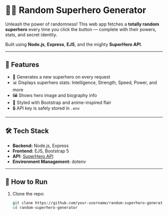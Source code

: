 # 🦸‍♂️ Random Superhero Generator

Unleash the power of randomness! This web app fetches a **totally random superhero** every time you click the button — complete with their powers, stats, and secret identity.

Built using **Node.js**, **Express**, **EJS**, and the mighty **SuperHero API**.

---

## 🚀 Features

- 🎲 Generates a new superhero on every request  
- 📊 Displays superhero stats: Intelligence, Strength, Speed, Power, and more  
- 🖼️ Shows hero image and biography info  
- 💅 Styled with Bootstrap and anime-inspired flair  
- 🔒 API key is safely stored in `.env`

---

## 🛠️ Tech Stack

- **Backend:** Node.js, Express
- **Frontend:** EJS, Bootstrap 5
- **API:** [SuperHero API](https://superheroapi.com/)
- **Environment Management:** dotenv

---

## 🧪 How to Run

1. Clone the repo:
   ```bash
   git clone https://github.com/your-username/random-superhero-generator.git
   cd random-superhero-generator
